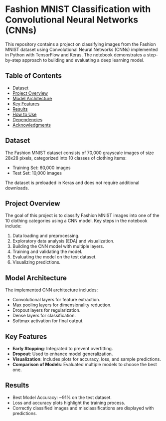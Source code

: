 # Fashion MNIST Classification with Convolutional Neural Networks (CNNs)

This repository contains a project on classifying images from the Fashion MNIST dataset using Convolutional Neural Networks (CNNs) implemented in Python with TensorFlow and Keras. The notebook demonstrates a step-by-step approach to building and evaluating a deep learning model.

## Table of Contents
- [Dataset](#dataset)
- [Project Overview](#project-overview)
- [Model Architecture](#model-architecture)
- [Key Features](#key-features)
- [Results](#results)
- [How to Use](#how-to-use)
- [Dependencies](#dependencies)
- [Acknowledgments](#acknowledgments)

## Dataset
The Fashion MNIST dataset consists of 70,000 grayscale images of size 28x28 pixels, categorized into 10 classes of clothing items:
- Training Set: 60,000 images
- Test Set: 10,000 images

The dataset is preloaded in Keras and does not require additional downloads.

## Project Overview
The goal of this project is to classify Fashion MNIST images into one of the 10 clothing categories using a CNN model. Key steps in the notebook include:
1. Data loading and preprocessing.
2. Exploratory data analysis (EDA) and visualization.
3. Building the CNN model with multiple layers.
4. Training and validating the model.
5. Evaluating the model on the test dataset.
6. Visualizing predictions.

## Model Architecture
The implemented CNN architecture includes:
- Convolutional layers for feature extraction.
- Max pooling layers for dimensionality reduction.
- Dropout layers for regularization.
- Dense layers for classification.
- Softmax activation for final output.

## Key Features
- **Early Stopping**: Integrated to prevent overfitting.
- **Dropout**: Used to enhance model generalization.
- **Visualization**: Includes plots for accuracy, loss, and sample predictions.
- **Comparison of Models**: Evaluated multiple models to choose the best one.

## Results
- Best Model Accuracy: ~91% on the test dataset.
- Loss and accuracy plots highlight the training process.
- Correctly classified images and misclassifications are displayed with predictions.


